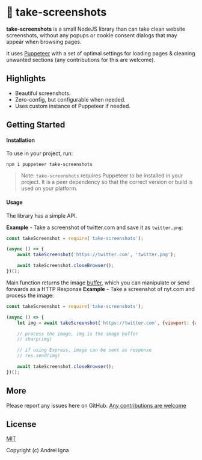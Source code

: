 # 📸 take-screenshots

**take-screenshots** is a small NodeJS library than can take clean website screenshots, without any popups or cookie consent dialogs that may appear when browsing pages.

It uses [Puppeteer](https://github.com/GoogleChrome/puppeteer) with a set of optimal settings for loading pages & cleaning unwanted sections (any contributions for this are welcome).

## Highlights
* Beautiful screenshots.
* Zero-config, but configurable when needed.
* Uses custom instance of Puppeteer if needed.

## Getting Started

#### Installation

To use in your project, run:

```npm i puppeteer take-screenshots```

> Note: `take-screenshots` requires Puppeteer to be installed in your project. It is a peer dependency so that the correct version or build is used on your platform.

#### Usage
The library has a simple API.

**Example** - Take a screenshot of twitter.com and save it as `twitter.png`:
```js
const takeScreenshot = require('take-screenshots');

(async () => {
	await takeScreenshot('https://twitter.com', 'twitter.png');

	await takeScreenshot.closeBrowser();
})();
```

Main function returns the image [buffer](https://nodejs.org/api/buffer.html), which you can manipulate or send forwards as a HTTP Response
**Example** - Take a screenshot of nyt.com and process the image:
```js
const takeScreenshot = require('take-screenshots');

(async () => {
	let img = await takeScreenshot('https://twitter.com', {viewport: {width: 800, height: 600}});

	// process the image, img is the image buffer
	// sharp(img)

	// if using Express, image can be sent as response
	// res.send(img)

	await takeScreenshot.closeBrowser();
})();
```

## More

Please report any issues here on GitHub.
[Any contributions are welcome](CONTRIBUTING.md)

## License

[MIT](http://opensource.org/licenses/MIT)

Copyright (c) Andrei Igna
